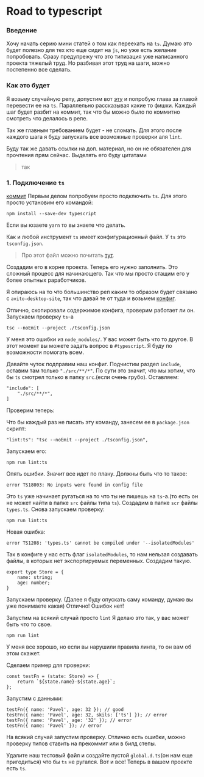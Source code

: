 # Road to typescript

### Введение
Хочу начать серию мини статей о том как переехать на `ts`.
Думаю это будет полезно для тех кто еще сидит на `js`, но уже есть желание попробовать.
Сразу предупрежу что это типизация уже написанного проекта тяжелый труд.
Но разбивая этот труд на шаги, можно постепенно все сделать.

### Как это будет
Я возьму случайную репу, допустим вот [эту](http://stash.msk.avito.ru/projects/AV/repos/frontend-autoloads/browse) и попробую глава за главой перевести ее на `ts`.
Параллельно рассказывая какие то фишки.
Каждый шаг будет разбит на коммит, так что бы можно было по коммитно смотреть что делалось в репе.

Так же главным требованием будет - не сломать. Для этого после каждого шага я буду запускать все возможные проверки аля `lint`.

Буду так же давать ссылки на доп. материал, но он не обязателен для прочтения прям сейчас.
Выделять его буду цитатами
> так

### 1. Подключение `ts`
[коммит](http://stash.msk.avito.ru/projects/AV/repos/frontend-autoloads/pull-requests/53/commits/9c89e10163ab25a5b8ffe93d82532a0bcc7db864#tsconfig.json)
Первым делом попробуем просто подключить `ts`.
Для этого просто установим его командой:
```
npm install --save-dev typescript
```
Если вы юзаете `yarn` то вы знаете что делать.

Как и любой инструмент `ts` имеет конфигурационный файл. У `ts` это `tsconfig.json`.
> Про этот файл можно почитать [тут](https://www.typescriptlang.org/docs/handbook/tsconfig-json.html).

Создадим его в корне проекта.
Теперь его нужно заполнить. Это сложный процесс для начинающего. Так что мы просто стащим его у более опытных раработчиков.

Я опираюсь на то что большинство реп каким то образом будет связано с `avito-desktop-site`, так что давай те от туда и возьмем [конфиг](http://stash.msk.avito.ru/projects/AV/repos/service-avito-desktop-site/browse/tsconfig.json).

Отлично, скопировали содержимое конфига, проверим работает ли он.
Запускаем проверку `ts`-а
```
tsc --noEmit --project ./tsconfig.json
```
У меня это ошибки из `node_modules/`. У вас может быть что то другое. В этот момент вы можете задать вопрос в `#typescript`. Я буду по возможности помогать всем.

Давайте чуток подправим наш конфиг.
Подчистим раздел `include`, оставим там только `"./src/**/*"`. По сути это значит, что мы хотим, что бы `ts` смотрел только в папку `src`.(если очень грубо).
Оставляем:

```
"include": [
    "./src/**/*",
]
```
Проверим теперь:

Что бы каждый раз не писать эту команду, занесем ее в `package.json` скрипт:
```
"lint:ts": "tsc --noEmit --project ./tsconfig.json",
```
Запускаем его:
```
npm run lint:ts
```

Опять ошибки. Значит все идет по плану.
Должны быть что то такое:
```
error TS18003: No inputs were found in config file
```
Это `ts` уже начинает ругаться на то что ты не пишешь на `ts`-а.(то есть он не может найти в папке `src` файлы типа `ts`).
Создадим в папке `scr` файлы `types.ts`.
Снова запускаем проверку:
```
npm run lint:ts
```
Новая ошибка:
```
error TS1208: 'types.ts' cannot be compiled under '--isolatedModules'
```
Так в конфиге у нас есть флаг `isolatedModules`, то нам нельзая создавать файлы, в которых нет экспортируемых переменных.
Создадим такую.
```
export type Store = {
    name: string;
    age: number;
}
```
Запускаем проверку. (Далее я буду опускать саму команду, думаю вы уже понимаете какая)
Отлично! Ошибок нет!

Запустим на всякий случай просто `lint`
Я делаю это так, у вас может быть что то свое.
```
npm run lint 
```
У меня все хорошо, но если вы нарушили правила линта, то он вам об этом скажет.

Сделаем пример для проверки:
```
const testFn = (state: Store) => {
    return `${state.name}-${state.age}`;
};
```
Запустим с данными:
```
testFn({ name: 'Pavel', age: 32 }); // good
testFn({ name: 'Pavel', age: 32, skils: ['ts'] }); // error
testFn({ name: 'Pavel', age: '32' }); // error
testFn({ name: 'Pavel' }); // error
```
На всякий случай запустим проверку.
Отлично есть ошибки, можно проверку типов ставить на прекоммит или в билд степы.

Удалите наш тестовый файл и создайте пустой `global.d.ts`(он нам еще пригодиться) что бы `ts` не ругался.
Вот и все! Теперь в вашем проекте есть `ts`.
